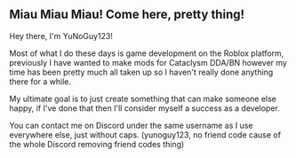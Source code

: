 ## Miau Miau Miau! Come here, pretty thing!

Hey there, I'm YuNoGuy123!

Most of what I do these days is game development on the Roblox platform, previously I have wanted to make mods for Cataclysm DDA/BN however my time has been pretty much all taken up so I haven't really done anything there for a while.

My ultimate goal is to just create something that can make someone else happy, if I've done that then I'll consider myself a success as a developer.

You can contact me on Discord under the same username as I use everywhere else, just without caps. (yunoguy123, no friend code cause of the whole Discord removing friend codes thing)

